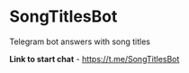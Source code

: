 # SongTitlesBot
Telegram bot answers with song titles


**Link to start chat** - https://t.me/SongTitlesBot
